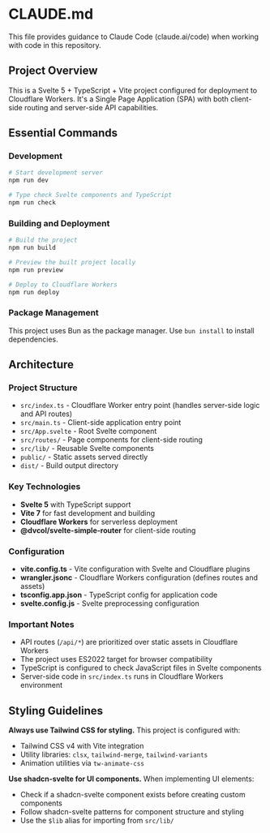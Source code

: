 # CLAUDE.md

This file provides guidance to Claude Code (claude.ai/code) when working with code in this repository.

## Project Overview

This is a Svelte 5 + TypeScript + Vite project configured for deployment to Cloudflare Workers. It's a Single Page Application (SPA) with both client-side routing and server-side API capabilities.

## Essential Commands

### Development
```bash
# Start development server
npm run dev

# Type check Svelte components and TypeScript
npm run check
```

### Building and Deployment
```bash
# Build the project
npm run build

# Preview the built project locally
npm run preview

# Deploy to Cloudflare Workers
npm run deploy
```

### Package Management
This project uses Bun as the package manager. Use `bun install` to install dependencies.

## Architecture

### Project Structure
- `src/index.ts` - Cloudflare Worker entry point (handles server-side logic and API routes)
- `src/main.ts` - Client-side application entry point
- `src/App.svelte` - Root Svelte component
- `src/routes/` - Page components for client-side routing
- `src/lib/` - Reusable Svelte components
- `public/` - Static assets served directly
- `dist/` - Build output directory

### Key Technologies
- **Svelte 5** with TypeScript support
- **Vite 7** for fast development and building
- **Cloudflare Workers** for serverless deployment
- **@dvcol/svelte-simple-router** for client-side routing

### Configuration
- **vite.config.ts** - Vite configuration with Svelte and Cloudflare plugins
- **wrangler.jsonc** - Cloudflare Workers configuration (defines routes and assets)
- **tsconfig.app.json** - TypeScript config for application code
- **svelte.config.js** - Svelte preprocessing configuration

### Important Notes
- API routes (`/api/*`) are prioritized over static assets in Cloudflare Workers
- The project uses ES2022 target for browser compatibility
- TypeScript is configured to check JavaScript files in Svelte components
- Server-side code in `src/index.ts` runs in Cloudflare Workers environment

## Styling Guidelines

**Always use Tailwind CSS for styling.** This project is configured with:
- Tailwind CSS v4 with Vite integration
- Utility libraries: `clsx`, `tailwind-merge`, `tailwind-variants`
- Animation utilities via `tw-animate-css`

**Use shadcn-svelte for UI components.** When implementing UI elements:
- Check if a shadcn-svelte component exists before creating custom components
- Follow shadcn-svelte patterns for component structure and styling
- Use the `$lib` alias for importing from `src/lib/`